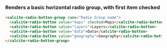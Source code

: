 ### Renders a basic horizontal radio group, with first item checked

```html
<calcite-radio-button-group name="Radio Group name">
  <calcite-radio-button value="maps" checked>Maps</calcite-radio-button>
  <calcite-radio-button value="layers">Layers</calcite-radio-button>
  <calcite-radio-button value="data">Data</calcite-radio-button>
  <calcite-radio-button value="geography">Geography</calcite-radio-button>
</calcite-radio-button-group>
```
